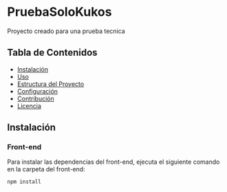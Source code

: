 # PruebaSoloKukos

Proyecto creado para una prueba tecnica

## Tabla de Contenidos

- [Instalación](#instalación)
- [Uso](#uso)
- [Estructura del Proyecto](#estructura-del-proyecto)
- [Configuración](#configuración)
- [Contribución](#contribución)
- [Licencia](#licencia)

## Instalación

### Front-end

Para instalar las dependencias del front-end, ejecuta el siguiente comando en la carpeta del front-end:

```bash
npm install
